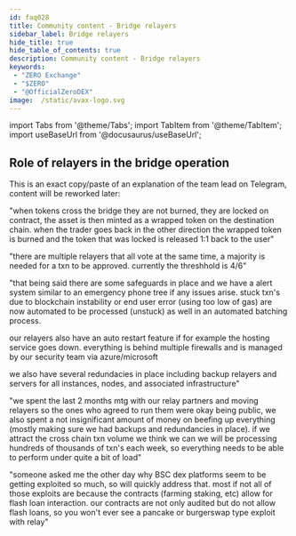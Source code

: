 ```yaml
---
id: faq028
title: Community content - Bridge relayers
sidebar_label: Bridge relayers
hide_title: true
hide_table_of_contents: true
description: Community content - Bridge relayers
keywords:
 - "ZERO Exchange"
 - "$ZERO"
 - "@OfficialZeroDEX"
image:  /static/avax-logo.svg
---
```


import Tabs from '@theme/Tabs';
import TabItem from '@theme/TabItem';
import useBaseUrl from '@docusaurus/useBaseUrl';


## Role of relayers in the bridge operation

This is an exact copy/paste of an explanation of the team lead on Telegram, content will be reworked later:

"when tokens cross the bridge they are not burned, they are locked on contract, the asset is then minted as a wrapped token on the destination chain. when the trader goes back in the other direction the wrapped token is burned and the token that was locked is released 1:1 back to the user"

"there are multiple relayers that all vote at the same time, a majority is needed for a txn to be approved. currently the threshhold is 4/6"

"that being said there are some safeguards in place and we have a alert system similar to an emergency phone tree if any issues arise. stuck txn's due to blockchain instability or end user error (using too low of gas) are now automated to be processed (unstuck) as well in an automated batching process.

our relayers also have an auto restart feature if for example the hosting service goes down. everything is behind multiple firewalls and is managed by our security team via azure/microsoft

we also have several redundacies in place including backup relayers and servers for all instances, nodes, and associated infrastructure"

"we spent the last 2 months mtg with our relay partners and moving relayers so the ones who agreed to run them were okay being public, we also spent a not insignificant amount of money on beefing up everything (mostly making sure we had backups and redundancies in place). if we attract the cross chain txn volume we think we can we will be processing hundreds of thousands of txn's each week, so everything needs to be able to perform under quite a bit of load"

"someone asked me the other day why BSC dex platforms seem to be getting exploited so much, so will quickly address that. most if not all of those exploits are because the contracts (farming staking, etc) allow for flash loan interaction. our contracts are not only audited but do not allow flash loans, so you won't ever see a pancake or burgerswap type exploit with relay"
